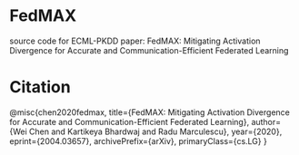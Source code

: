 # FedMAX
source code for ECML-PKDD paper: FedMAX: Mitigating Activation Divergence for Accurate and Communication-Efficient Federated Learning

# Citation
@misc{chen2020fedmax,
    title={FedMAX: Mitigating Activation Divergence for Accurate and Communication-Efficient Federated Learning},
    author={Wei Chen and Kartikeya Bhardwaj and Radu Marculescu},
    year={2020},
    eprint={2004.03657},
    archivePrefix={arXiv},
    primaryClass={cs.LG}
}
